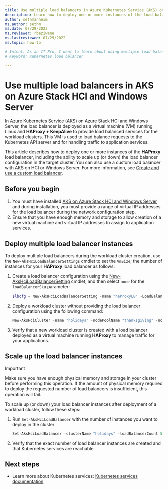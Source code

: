 ```yaml
---
title: Use multiple load balancers in Azure Kubernetes Service (AKS) on Azure Stack HCI and Windows Server
description: Learn how to deploy one or more instances of the load balancer and scale up (or down) configuration in the target cluster.
author: sethmanheim
ms.author: sethm
ms.date: 07/29/2022 
ms.reviewer: rbaziwane
ms.lastreviewed: 07/29/2022
ms.topic: how-to

# Intent: As an IT Pro, I want to learn about using multiple load balancers in Azure Kubernetes Service (AKS).
# Keyword: Kubernetes load balancer

---
```


# Use multiple load balancers in AKS on Azure Stack HCI and Windows Server

In Azure Kubernetes Service (AKS) on Azure Stack HCI and Windows Server, the load balancer is deployed as a virtual machine (VM) running Linux and **HAProxy + KeepAlive** to provide load balanced services for the workload clusters. This VM is used to load balance requests to the Kubernetes API server and for handling traffic to application services.

This article describes how to deploy one or more instances of the **HAProxy** load balancer, including the ability to scale up (or down) the load balancer configuration in the target cluster. You can also use a custom load balancer with AKS on HCI or Windows Server. For more information, see [Create and use a custom load balancer](configure-custom-load-balancer.md).

## Before you begin

1. You must have installed [AKS on Azure Stack HCI and Windows Server](kubernetes-walkthrough-powershell.md) and during installation, you must provide a range of virtual IP addresses for the load balancer during the network configuration step.
2. Ensure that you have enough memory and storage to allow creation of a new virtual machine and virtual IP addresses to assign to application services.

## Deploy multiple load balancer instances

To deploy multiple load balancers during the workload cluster creation, use the `New-AksHciLoadBalancerSettings` cmdlet to set the `VmSize`; the number of instances for your **HAProxy** load balancer as follows:

1. Create a load balancer configuration using the [New-AksHciLoadBalancerSetting](/reference/ps/new-akshciloadbalancersetting) cmdlet, and then select `none` for the `loadBalancerSku` parameter:

   ```powershell
   $lbcfg = New-AksHciLoadBalancerSetting -name "haProxyLB" -LoadBalancerSku HAProxy -vmSize Standard_K8S3_v1 -loadBalancerCount 3
   ```

1. Deploy a workload cluster without providing the load balancer configuration using the following command:

   ```powershell
   New-AksHciCluster -name "holidays" -nodePoolName "thanksgiving" -nodeCount 2 -OSType linux -nodeVmSize Standard_A4_v2 -loadBalancerSettings $lbCfg
   ```

1. Verify that a new workload cluster is created with a load balancer deployed as a virtual machine running **HAProxy** to manage traffic for your applications.

## Scale up the load balancer instances

> [!IMPORTANT]
> Make sure you have enough physical memory and storage in your cluster before performing this operation. If the amount of physical memory required to deploy the requested number of load balancers is insufficient, this operation will fail.

To scale up (or down) your load balancer instances after deployment of a workload cluster, follow these steps:

1. Run `Set-AksHciLoadBalancer` with the number of instances you want to deploy in the cluster

   ```powershell
   Set-AksHciLoadBalancer -clusterName "holidays" -loadBalancerCount 5
   ```

1. Verify that the exact number of load balancer instances are created and that Kubernetes services are reachable.

## Next steps

- Learn more about Kubernetes services: [Kubernetes services documentation](https://kubernetes.io/docs/concepts/services-networking/service/)
